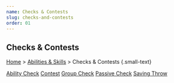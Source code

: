 ```yaml
---
name: Checks & Contests
slug: checks-and-contests
order: 01
---
```

## Checks & Contests
[Home](dm-operations-center) > [Abilities & Skills](abilities-and-skills) > Checks & Contests  {.small-text}

<div id="menu-container">
    <a href="ability-check">Ability Check</a>
    <a href="contest">Contest</a>
    <a href="group-check">Group Check</a>
    <a href="passive-check">Passive Check</a>
    <a href="saving-throw">Saving Throw</a>
</div>

